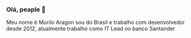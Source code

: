 ### Olá, peaple 👋

Meu nome é Murilo Aragon sou do Brasil e trabalho com desenvolvedor desde 2012, atualmente trabalho como IT Lead no banco Santander
